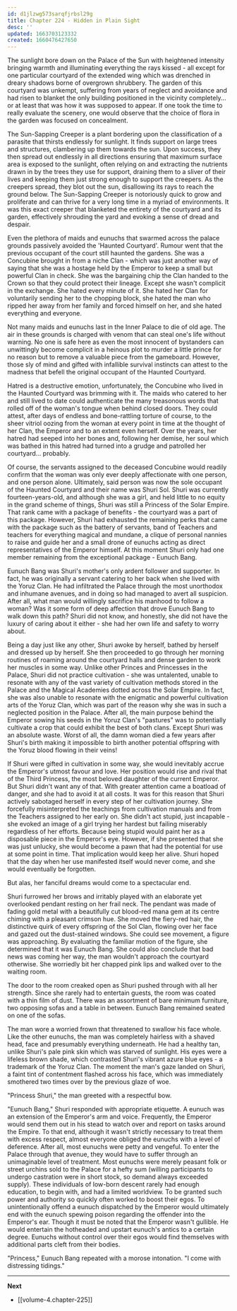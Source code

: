 ```yaml
---
id: d1jlzwg573sarqfjrbsl29g
title: Chapter 224 - Hidden in Plain Sight
desc: ''
updated: 1663703123332
created: 1660476427650
---
```


The sunlight bore down on the Palace of the Sun with heightened intensity bringing warmth and illuminating everything the rays kissed - all except for one particular courtyard of the extended wing which was drenched in dreary shadows borne of overgrown shrubbery. The garden of this courtyard was unkempt, suffering from years of neglect and avoidance and had risen to blanket the only building positioned in the vicinity completely... or at least that was how it was supposed to appear. If one took the time to really evaluate the scenery, one would observe that the choice of flora in the garden was focused on concealment.

The Sun-Sapping Creeper is a plant bordering upon the classification of a parasite that thirsts endlessly for sunlight. It finds support on large trees and structures, clambering up them towards the sun. Upon success, they then spread out endlessly in all directions ensuring that maximum surface area is exposed to the sunlight, often relying on and extracting the nutrients drawn in by the trees they use for support, draining them to a sliver of their lives and keeping them just strong enough to support the creepers. As the creepers spread, they blot out the sun, disallowing its rays to reach the ground below. The Sun-Sapping Creeper is notoriously quick to grow and proliferate and can thrive for a very long time in a myriad of environments. It was this exact creeper that blanketed the entirety of the courtyard and its garden, effectively shrouding the yard and evoking a sense of dread and despair.

Even the plethora of maids and eunuchs that swarmed across the palace grounds passively avoided the 'Haunted Courtyard'. Rumour went that the previous occupant of the court still haunted the gardens. She was a Concubine brought in from a niche Clan - which was just another way of saying that she was a hostage held by the Emperor to keep a small but powerful Clan in check. She was the bargaining chip the Clan handed to the Crown so that they could protect their lineage. Except she wasn't complicit in the exchange. She hated every minute of it. She hated her Clan for voluntarily sending her to the chopping block, she hated the man who ripped her away from her family and forced himself on her, and she hated everything and everyone.

Not many maids and eunuchs last in the Inner Palace to die of old age. The air in these grounds is charged with venom that can steal one's life without warning. No one is safe here as even the most innocent of bystanders can unwittingly become complicit in a heinous plot to murder a little prince for no reason but to remove a valuable piece from the gameboard. However, those sly of mind and gifted with infallible survival instincts can attest to the madness that befell the original occupant of the Haunted Courtyard.

Hatred is a destructive emotion, unfortunately, the Concubine who lived in the Haunted Courtyard was brimming with it. The maids who catered to her and still lived to date could authenticate the many treasonous words that rolled off of the woman's tongue when behind closed doors. They could attest, after days of endless and bone-rattling torture of course, to the sheer vitriol oozing from the woman at every point in time at the thought of her Clan, the Emperor and to an extent even herself. Over the years, her hatred had seeped into her bones and, following her demise, her soul which was bathed in this hatred had turned into a grudge and patrolled her courtyard... probably.

Of course, the servants assigned to the deceased Concubine would readily confirm that the woman was only ever deeply affectionate with one person, and one person alone. Ultimately, said person was now the sole occupant of the Haunted Courtyard and their name was Shuri Sol. Shuri was currently fourteen-years-old, and although she was a girl, and held little to no equity in the grand scheme of things, Shuri was still a Princess of the Solar Empire. That rank came with a package of benefits - the courtyard was a part of this package. However, Shuri had exhausted the remaining perks that came with the package such as the battery of servants, band of Teachers and teachers for everything magical and mundane, a clique of personal nannies to raise and guide her and a small drone of eunuchs acting as direct representatives of the Emperor himself. At this moment Shuri only had one member remaining from the exceptional package - Eunuch Bang.

Eunuch Bang was Shuri's mother's only ardent follower and supporter. In fact, he was originally a servant catering to her back when she lived with the Yoruz Clan. He had infiltrated the Palace through the most unorthodox and inhumane avenues, and in doing so had managed to avert all suspicion. After all, what man would willingly sacrifice his manhood to follow a woman? Was it some form of deep affection that drove Eunuch Bang to walk down this path? Shuri did not know, and honestly, she did not have the luxury of caring about it either - she had her own life and safety to worry about.

Being a day just like any other, Shuri awoke by herself, bathed by herself and dressed up by herself. She then proceeded to go through her morning routines of roaming around the courtyard halls and dense garden to work her muscles in some way. Unlike other Princes and Princesses in the Palace, Shuri did not practice cultivation - she was untalented, unable to resonate with any of the vast variety of cultivation methods stored in the Palace and the Magical Academies dotted across the Solar Empire. In fact, she was also unable to resonate with the enigmatic and powerful cultivation arts of the Yoruz Clan, which was part of the reason why she was in such a neglected position in the Palace. After all, the main purpose behind the Emperor sowing his seeds in the Yoruz Clan's "pastures" was to potentially cultivate a crop that could exhibit the best of both clans. Except Shuri was an absolute waste. Worst of all, the damn woman died a few years after Shuri's birth making it impossible to birth another potential offspring with the Yoruz blood flowing in their veins!

If Shuri were gifted in cultivation in some way, she would inevitably accrue the Emperor's utmost favour and love. Her position would rise and rival that of the Third Princess, the most beloved daughter of the current Emperor. But Shuri didn't want any of that. With greater attention came a boatload of danger, and she had to avoid it at all costs. It was for this reason that Shuri actively sabotaged herself in every step of her cultivation journey. She forcefully misinterpreted the teachings from cultivation manuals and from the Teachers assigned to her early on. She didn't act stupid, just incapable - she evoked an image of a girl trying her hardest but failing miserably regardless of her efforts. Because being stupid would paint her as a disposable piece in the Emperor's eye. However, if she presented that she was just unlucky, she would become a pawn that had the potential for use at some point in time. That implication would keep her alive. Shuri hoped that the day when her use manifested itself would never come, and she would eventually be forgotten.

But alas, her fanciful dreams would come to a spectacular end.

Shuri furrowed her brows and irritably played with an elaborate yet overlooked pendant resting on her frail neck. The pendant was made of fading gold metal with a beautifully cut blood-red mana gem at its centre chiming with a pleasant crimson hue. She moved the fiery-red hair, the distinctive quirk of every offspring of the Sol Clan, flowing over her face and gazed out the dust-stained windows. She could see movement, a figure was approaching. By evaluating the familiar motion of the figure, she determined that it was Eunuch Bang. She could also conclude that bad news was coming her way, the man wouldn't approach the courtyard otherwise. She worriedly bit her chapped pink lips and walked over to the waiting room.

The door to the room creaked open as Shuri pushed through with all her strength. Since she rarely had to entertain guests, the room was coated with a thin film of dust. There was an assortment of bare minimum furniture, two opposing sofas and a table in between. Eunuch Bang remained seated on one of the sofas.

The man wore a worried frown that threatened to swallow his face whole. Like the other eunuchs, the man was completely hairless with a shaved head, face and presumably everything underneath. He had a healthy tan, unlike Shuri's pale pink skin which was starved of sunlight. His eyes were a lifeless brown shade, which contrasted Shuri's vibrant azure blue eyes - a trademark of the Yoruz Clan. The moment the man's gaze landed on Shuri, a faint tint of contentment flashed across his face, which was immediately smothered two times over by the previous glaze of woe.

"Princess Shuri," the man greeted with a respectful bow.

"Eunuch Bang," Shuri responded with appropriate etiquette. A eunuch was an extension of the Emperor's arm and voice. Frequently, the Emperor would send them out in his stead to watch over and report on tasks around the Empire. To that end, although it wasn't strictly necessary to treat them with excess respect, almost everyone obliged the eunuchs with a level of deference. After all, most eunuchs were petty and vengeful. To enter the Palace through that avenue, they would have to suffer through an unimaginable level of treatment. Most eunuchs were merely peasant folk or street urchins sold to the Palace for a hefty sum (willing participants to undergo castration were in short stock, so demand always exceeded supply). These individuals of low-born descent rarely had enough education, to begin with, and had a limited worldview. To be granted such power and authority so quickly often worked to boost their egos. To unintentionally offend a eunuch dispatched by the Emperor would ultimately end with the eunuch spewing poison regarding the offender into the Emperor's ear. Though it must be noted that the Emperor wasn't gullible. He would entertain the hotheaded and upstart eunuch's antics to a certain degree. Eunuchs without control over their egos would find themselves with additional parts cleft from their bodies.

"Princess," Eunuch Bang repeated with a morose intonation. "I come with distressing tidings."

____

**Next**
* [[volume-4.chapter-225]]